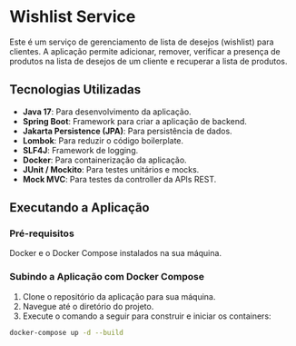 # Wishlist Service

Este é um serviço de gerenciamento de lista de desejos (wishlist) para clientes. A aplicação permite adicionar, remover, verificar a presença de produtos na lista de desejos de um cliente e recuperar a lista de produtos.

## Tecnologias Utilizadas

- **Java 17**: Para desenvolvimento da aplicação.
- **Spring Boot**: Framework para criar a aplicação de backend.
- **Jakarta Persistence (JPA)**: Para persistência de dados.
- **Lombok**: Para reduzir o código boilerplate.
- **SLF4J**: Framework de logging.
- **Docker**: Para containerização da aplicação.
- **JUnit / Mockito**: Para testes unitários e mocks.
- **Mock MVC**: Para testes da controller da APIs REST.

## Executando a Aplicação

### Pré-requisitos

Docker e o Docker Compose instalados na sua máquina.

### Subindo a Aplicação com Docker Compose

1. Clone o repositório da aplicação para sua máquina.
2. Navegue até o diretório do projeto.
3. Execute o comando a seguir para construir e iniciar os containers:

```bash
docker-compose up -d --build
